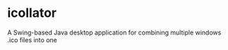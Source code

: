 icollator
=========

A Swing-based Java desktop application for combining multiple windows .ico files into one
